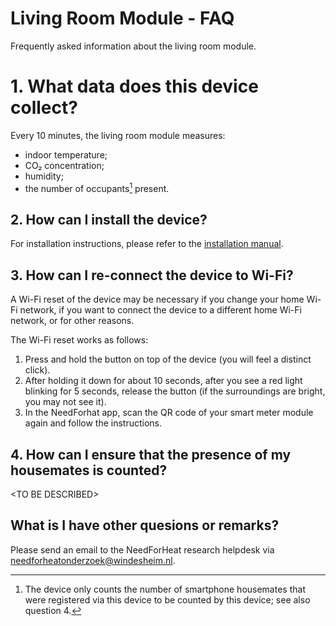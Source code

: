 # Living Room Module - FAQ

Frequently asked information about the living room module.

# 1. What data does this device collect?

Every 10 minutes, the living room module measures:

- indoor temperature;
- CO₂ concentration;
- humidity;
- the number of occupants[^1] present.

[^1]: The device only counts the number of smartphone housemates that were registered via this device to be counted by this device; see also question 4.

## 2. How can I install the device?

For installation instructions, please refer to the [installation manual](../../installation/).

## 3. How can I re-connect the device to Wi-Fi?

A Wi-Fi reset of the device may be necessary if you change your home Wi-Fi network, if you want to connect the device to a different home Wi-Fi network, or for other reasons.

The Wi-Fi reset works as follows:

1. Press and hold the button on top of the device (you will feel a distinct click).
2. After holding it down for about 10 seconds, after you see a red light blinking for 5 seconds, release the button (if the surroundings are bright, you may not see it).
3. In the NeedForhat app, scan the QR code of your smart meter module again and follow the instructions.
## 4. How can I ensure that the presence of my housemates is counted?

\<TO BE DESCRIBED\>

## What is I have other quesions or remarks?
Please send an email to the NeedForHeat research helpdesk via [needforheatonderzoek@windesheim.nl](needforheatonderzoek@windesheim.nl).


